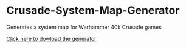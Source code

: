 # Crusade-System-Map-Generator
Generates a system map for Warhammer 40k Crusade games

<a href="https://github.com/ColbySchexnayder/Crusade-System-Map-Generator/blob/main/CrusadeMapGenerator.jar?raw=true">Click here to dowload the generator</a>
